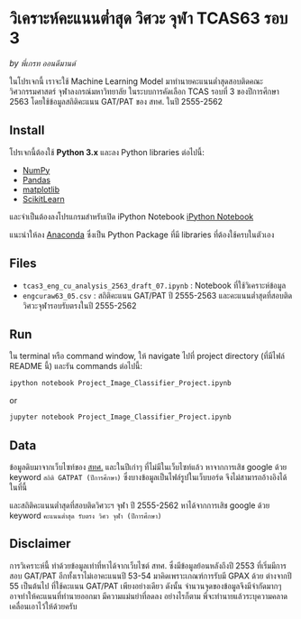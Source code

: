 # วิเคราะห์คะแนนต่ำสุด วิศวะ จุฬา TCAS63 รอบ 3
_by พี่เกรท ออนดีมานด์_

ในโปรเจกนี้ เราจะใช้ Machine Learning Model มาทำนายคะแนนต่ำสุดสอบติดคณะวิศวกรรมศาสตร์ จุฬาลงกรณ์มหาวิทยาลัย ในระบบการคัดเลือก TCAS รอบที่ 3 ของปีการศึกษา 2563 โดยใช้ข้อมูลสถิติคะแนน GAT/PAT ของ สทศ. ในปี 2555-2562

## Install
โปรเจกนี้ต้องใช้ **Python 3.x** และลง Python libraries ต่อไปนี้:

- [NumPy](http://www.numpy.org/)
- [Pandas](http://pandas.pydata.org)
- [matplotlib](http://matplotlib.org/)
- [ScikitLearn](https://scikit-learn.org/)

และจำเป็นต้องลงโปรแกรมสำหรับเปิด iPython Notebook [iPython Notebook](http://ipython.org/notebook.html)

แนะนำให้ลง [Anaconda](https://www.continuum.io/downloads) ซึ่งเป็น Python Package ที่มี libraries ที่ต้องใช้ครบในตัวเอง

## Files
- `tcas3_eng_cu_analysis_2563_draft_07.ipynb` : Notebook ที่ใช้วิเคราะห์ข้อมูล
- `engcuraw63_05.csv` : สถิติคะแนน GAT/PAT ปี 2555-2563 และคะแนนต่ำสุดที่สอบติดวิศวะจุฬารอบรับตรงในปี 2555-2562

## Run
ใน terminal หรือ command window, ให้ navigate ไปที่ project directory (ที่มีไฟล์ README นี้) และรัน commands ต่อไปนี้:

```bash
ipython notebook Project_Image_Classifier_Project.ipynb
```  
or
```bash
jupyter notebook Project_Image_Classifier_Project.ipynb
```

## Data
ข้อมูลดิบมาจากเว็บไซท์ของ [สทศ.](https://www.niets.or.th/th/) และในปีเก่าๆ ที่ไม่มีในเว็บไซท์แล้ว หาจากการเสิช google ด้วย keyword `สถิติ GATPAT (ปีการศึกษา)` ซึ่งบางข้อมูลเป็นไฟล์รูปในเว็บบอร์ด จึงไม่สามารถอ้างอิงได้ในที่นี้

และสถิติคะแนนต่ำสุดที่สอบติดวิศวะฯ จุฬา ปี 2555-2562 หาได้จากการเสิช google ด้วย keyword `คะแนนต่ำสุด รับตรง วิศว จุฬา (ปีการศึกษา)`

## Disclaimer
การวิเคราะห์นี้ ทำด้วยข้อมูลเท่าที่หาได้จากเว็บไซต์ สทศ. ซึ่งมีข้อมูลย้อนหลังถึงปี 2553 ที่เริ่มมีการสอบ GAT/PAT อีกทั้งเราไม่เอาคะแนนปี 53-54 มาคิดเพราะเกณฑ์การรับมี GPAX ด้วย ต่างจากปี 55 เป็นต้นไป ที่ใช้คะแนน GAT/PAT เพียงอย่างเดียว ดังนั้น จำนวนจุดของข้อมูลจึงมีจำกัดมากๆ อาจทำให้คะแนนที่ทำนายออกมา มีความแม่นยำที่ลดลง อย่างไรก็ตาม พี่จะทำนายแล้วระบุความคลาดเคลื่อนเอาไว้ให้ด้วยครับ
